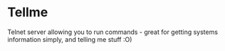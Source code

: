 # Tellme
Telnet server allowing you to run commands - great for getting systems information simply, and telling me stuff :O) 
